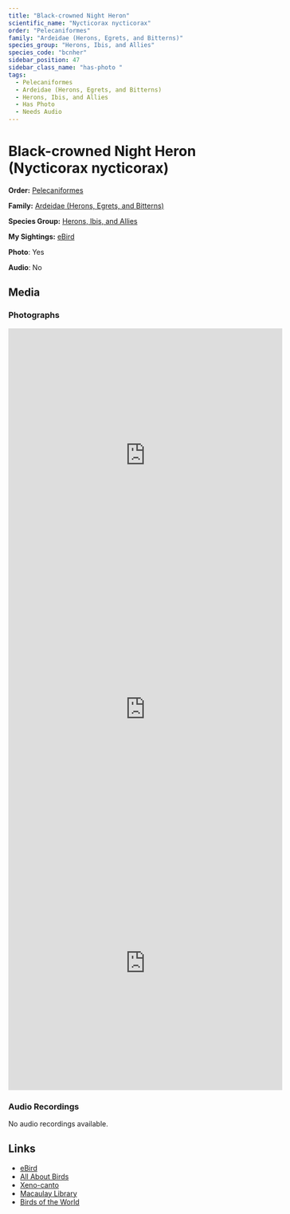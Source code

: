 ```yaml
---
title: "Black-crowned Night Heron"
scientific_name: "Nycticorax nycticorax"
order: "Pelecaniformes"
family: "Ardeidae (Herons, Egrets, and Bitterns)"
species_group: "Herons, Ibis, and Allies"
species_code: "bcnher"
sidebar_position: 47
sidebar_class_name: "has-photo "
tags: 
  - Pelecaniformes
  - Ardeidae (Herons, Egrets, and Bitterns)
  - Herons, Ibis, and Allies
  - Has Photo
  - Needs Audio
---
```


# Black-crowned Night Heron (Nycticorax nycticorax)

**Order:** [Pelecaniformes](/tags/pelecaniformes)

**Family:** [Ardeidae (Herons, Egrets, and Bitterns)](/tags/ardeidae-herons-egrets-and-bitterns)

**Species Group:** [Herons, Ibis, and Allies](/tags/herons-ibis-and-allies)

**My Sightings:** [eBird](https://ebird.org/lifelist?r=world&time=life&spp=bcnher)

**Photo**: Yes 

**Audio**: No

## Media
### Photographs
<iframe src="https://macaulaylibrary.org/asset/617717427/embed" width="550" height="510" frameborder="0" allowfullscreen></iframe>
<iframe src="https://macaulaylibrary.org/asset/617717428/embed" width="550" height="510" frameborder="0" allowfullscreen></iframe>
<iframe src="https://macaulaylibrary.org/asset/617717429/embed" width="550" height="510" frameborder="0" allowfullscreen></iframe>

### Audio Recordings
No audio recordings available.

## Links
* [eBird](https://ebird.org/species/bcnher) 
* [All About Birds](https://www.allaboutbirds.org/guide/bcnher) 
* [Xeno-canto](https://www.xeno-canto.org/species/nycticorax-nycticorax) 
* [Macaulay Library](https://search.macaulaylibrary.org/catalog?taxonCode=bcnher&sort=rating_rank_desc)
* [Birds of the World](https://birdsoftheworld.org/bow/species/bcnher)
